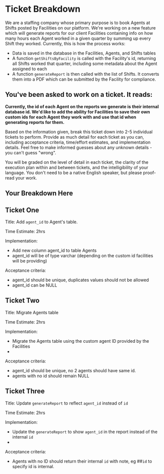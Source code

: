 # Ticket Breakdown
We are a staffing company whose primary purpose is to book Agents at Shifts posted by Facilities on our platform. We're working on a new feature which will generate reports for our client Facilities containing info on how many hours each Agent worked in a given quarter by summing up every Shift they worked. Currently, this is how the process works:

- Data is saved in the database in the Facilities, Agents, and Shifts tables
- A function `getShiftsByFacility` is called with the Facility's id, returning all Shifts worked that quarter, including some metadata about the Agent assigned to each
- A function `generateReport` is then called with the list of Shifts. It converts them into a PDF which can be submitted by the Facility for compliance.

## You've been asked to work on a ticket. It reads:

**Currently, the id of each Agent on the reports we generate is their internal database id. We'd like to add the ability for Facilities to save their own custom ids for each Agent they work with and use that id when generating reports for them.**


Based on the information given, break this ticket down into 2-5 individual tickets to perform. Provide as much detail for each ticket as you can, including acceptance criteria, time/effort estimates, and implementation details. Feel free to make informed guesses about any unknown details - you can't guess "wrong".


You will be graded on the level of detail in each ticket, the clarity of the execution plan within and between tickets, and the intelligibility of your language. You don't need to be a native English speaker, but please proof-read your work.

## Your Breakdown Here

## Ticket One
Title: Add `agent_id` to Agent's table.

Time Estimate: 2hrs

Implementation: 
- Add new column agent_id to table Agents
- agent_id will be of type varchar (depending on the custom id facilities will be providing) 

Acceptance criteria:
- agent_id should be unique, duplicates values should not be allowed
- agent_id can be NULL

## Ticket Two
Title: Migrate Agents table 

Time Estimate: 2hrs

Implementation: 
- Migrate the Agents table using the custom agent ID provided by the Facilities
-  

Acceptance criteria:
- agent_id should be unique, no 2 agents should have same id.
- agents with no id should remain NULL

## Ticket Three
Title: Update `generateReport` to reflect `agent_id` instead of `id`

Time Estimate: 2hrs

Implementation: 
- Update the `generateReport` to show `agent_id` in the report instead of the internal `id`
-  

Acceptance criteria:
- Agents with no ID should return their internal `id` with note, eg ##`id` to specify id is internal.